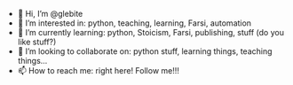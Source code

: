 - 👋 Hi, I’m @glebite
- 👀 I’m interested in: python, teaching, learning, Farsi, automation
- 🌱 I’m currently learning: python, Stoicism, Farsi, publishing, stuff (do you like stuff?)
- 💞️ I’m looking to collaborate on: python stuff, learning things, teaching things...
- 📫 How to reach me: right here!  Follow me!!!

<!---
glebite/glebite is a ✨ special ✨ repository because its `README.md` (this file) appears on your GitHub profile.
You can click the Preview link to take a look at your changes.
--->
